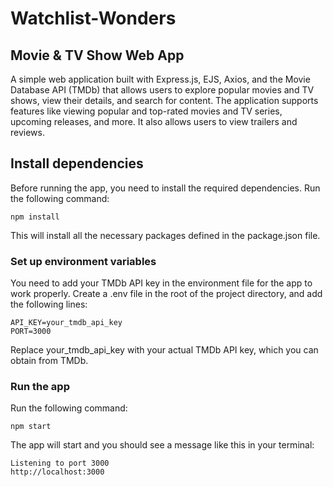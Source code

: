 # Watchlist-Wonders
## Movie & TV Show Web App
A simple web application built with Express.js, EJS, Axios, and the Movie Database API (TMDb) that allows users to explore popular movies and TV shows, view their details, and search for content. The application supports features like viewing popular and top-rated movies and TV series, upcoming releases, and more. It also allows users to view trailers and reviews.

## Install dependencies
Before running the app, you need to install the required dependencies. Run the following command:
```
npm install
```
This will install all the necessary packages defined in the package.json file.

### Set up environment variables
You need to add your TMDb API key in the environment file for the app to work properly.
Create a .env file in the root of the project directory, and add the following lines:
```
API_KEY=your_tmdb_api_key
PORT=3000
```
Replace your_tmdb_api_key with your actual TMDb API key, which you can obtain from TMDb.

### Run the app
Run the following command:
```
npm start
```
The app will start and you should see a message like this in your terminal:
```
Listening to port 3000
http://localhost:3000
```


